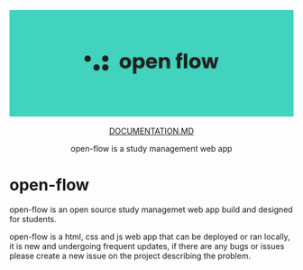 ![open-flow banner](https://github.com/jackablett/open-flow/blob/main/banner.svg)

<p align="center">
  <a href="https://github.com/jackablett/open-flow#documentation">DOCUMENTATION.MD</a>
</p>

<p align="center">
  open-flow is a study management web app
</p>

# open-flow

open-flow is an open source study managemet web app build and designed for students.

open-flow is a html, css and js web app that can be deployed or ran locally, it is new and undergoing frequent updates, if there are any bugs or issues please create a new issue on the project describing the problem.
